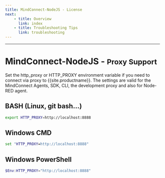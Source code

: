 ```yaml
---
title: MindConnect-NodeJS - License
next:
    - title: Overview
      link: index
    - title: Troubleshooting Tips
      link: troubleshooting
---
```


<!-- @format -->

---

<!-- @format -->

# MindConnect-NodeJS - <small>Proxy Support</small>

Set the http_proxy or HTTP_PROXY environment variable if you need to connect via proxy to {{site.productname}}. The settings are valid
for the MindConnect Agents, SDK, CLI, the development proxy and also for Node-RED agent.

## BASH (Linux, git bash...)

```bash
export HTTP_PROXY=http://localhost:8888
```

## Windows CMD

```cmd
set "HTTP_PROXY=http://localhost:8888"
```

## Windows PowerShell

```powershell
$Env:HTTP_PROXY="http://localhost:8888"
```
